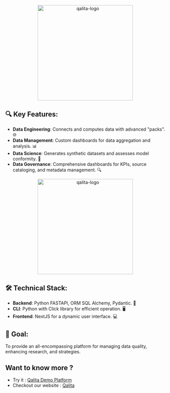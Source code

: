 <p align="center">
  <a href="https://qalita.io">
      <img src="https://doc.platform.qalita.io/img/splash-screen.png" alt="qalita-logo" height="300">
  </a>
</p>

## 🔍 Key Features:
- **Data Engineering**: Connects and computes data with advanced "packs". 🌐
- **Data Management**: Custom dashboards for data aggregation and analysis. 📊
- **Data Science**: Generates synthetic datasets and assesses model conformity. 🧬
- **Data Governance**: Comprehensive dashboards for KPIs, source cataloging, and metadata management. 🔍

<p align="center">
  <img src="https://doc.dev.platform.qalita.io/img/qalita-landscape.png" alt="qalita-logo" height="300">
</p>

## 🛠️ Technical Stack:
- **Backend**: Python FASTAPI, ORM SQL Alchemy, Pydantic. 🐍
- **CLI**: Python with Click library for efficient operation. 🖥️
- **Frontend**: NextJS for a dynamic user interface. 💻

## 🎯 Goal:
To provide an all-encompassing platform for managing data quality, enhancing research, and strategies.

## Want to know more ? 

* Try it : [Qalita Demo Platform](https://demo.platform.qalita.io/)
* Checkout our website : [Qalita](https://qalita.io)
